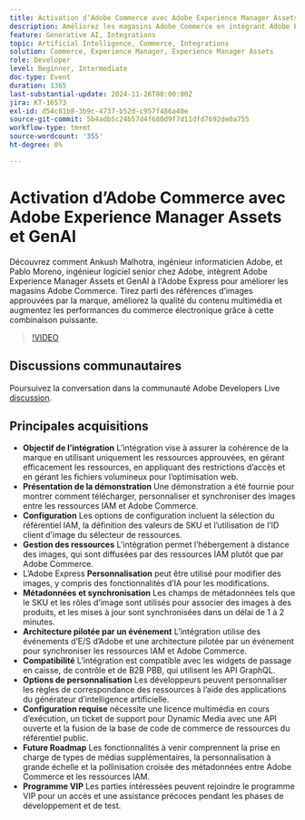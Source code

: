 ```yaml
---
title: Activation d’Adobe Commerce avec Adobe Experience Manager Assets et GenAI
description: Améliorez les magasins Adobe Commerce en intégrant Adobe Experience Manager Assets et GenAI à Adobe Express afin d’exploiter les références d’images approuvées sur la marque, d’améliorer la qualité du contenu multimédia et d’améliorer les performances du commerce électronique.
feature: Generative AI, Integrations
topic: Artificial Intelligence, Commerce, Integrations
solution: Commerce, Experience Manager, Experience Manager Assets
role: Developer
level: Beginner, Intermediate
doc-type: Event
duration: 1365
last-substantial-update: 2024-11-26T00:00:00Z
jira: KT-16573
exl-id: d54c81b8-3b9c-4737-b52d-c957f486a40e
source-git-commit: 5b4adb5c24b57d4f680d9f7d11dfd7692de0a755
workflow-type: tm+mt
source-wordcount: '355'
ht-degree: 0%

---
```


# Activation d’Adobe Commerce avec Adobe Experience Manager Assets et GenAI

Découvrez comment Ankush Malhotra, ingénieur informaticien Adobe, et Pablo Moreno, ingénieur logiciel senior chez Adobe, intègrent Adobe Experience Manager Assets et GenAI à l&#39;Adobe Express pour améliorer les magasins Adobe Commerce. Tirez parti des références d’images approuvées par la marque, améliorez la qualité du contenu multimédia et augmentez les performances du commerce électronique grâce à cette combinaison puissante.

>[!VIDEO](https://video.tv.adobe.com/v/3440551/?learn=on&enablevpops&captions=fre_fr)

## Discussions communautaires

Poursuivez la conversation dans la communauté Adobe Developers Live [discussion](https://adobe.ly/40CS6CP).

## Principales acquisitions

* **Objectif de l’intégration** L’intégration vise à assurer la cohérence de la marque en utilisant uniquement les ressources approuvées, en gérant efficacement les ressources, en appliquant des restrictions d’accès et en gérant les fichiers volumineux pour l’optimisation web.
* **Présentation de la démonstration** Une démonstration a été fournie pour montrer comment télécharger, personnaliser et synchroniser des images entre les ressources IAM et Adobe Commerce.
* **Configuration** Les options de configuration incluent la sélection du référentiel IAM, la définition des valeurs de SKU et l’utilisation de l’ID client d’image du sélecteur de ressources.
* **Gestion des ressources** L’intégration permet l’hébergement à distance des images, qui sont diffusées par des ressources IAM plutôt que par Adobe Commerce.
* L’Adobe Express **Personnalisation** peut être utilisé pour modifier des images, y compris des fonctionnalités d’IA pour les modifications.
* **Métadonnées et synchronisation** Les champs de métadonnées tels que le SKU et les rôles d’image sont utilisés pour associer des images à des produits, et les mises à jour sont synchronisées dans un délai de 1 à 2 minutes.
* **Architecture pilotée par un événement** L’intégration utilise des événements d’E/S d’Adobe et une architecture pilotée par un événement pour synchroniser les ressources IAM et Adobe Commerce.
* **Compatibilité** L’intégration est compatible avec les widgets de passage en caisse, de contrôle et de B2B PBB, qui utilisent les API GraphQL.
* **Options de personnalisation** Les développeurs peuvent personnaliser les règles de correspondance des ressources à l’aide des applications du générateur d’intelligence artificielle.
* **Configuration requise** nécessite une licence multimédia en cours d’exécution, un ticket de support pour Dynamic Media avec une API ouverte et la fusion de la base de code de commerce de ressources du référentiel public.
* **Future Roadmap** Les fonctionnalités à venir comprennent la prise en charge de types de médias supplémentaires, la personnalisation à grande échelle et la pollinisation croisée des métadonnées entre Adobe Commerce et les ressources IAM.
* **Programme VIP** Les parties intéressées peuvent rejoindre le programme VIP pour un accès et une assistance précoces pendant les phases de développement et de test.
